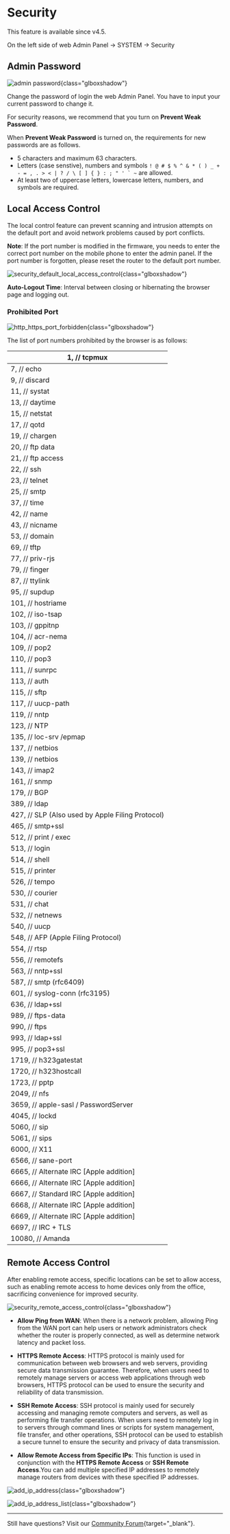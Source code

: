 # Security

This feature is available since v4.5.

On the left side of web Admin Panel -> SYSTEM -> Security

## Admin Password

![admin password](https://static.gl-inet.com/docs/router/en/4/interface_guide/security/admin_password.png){class="glboxshadow"}

Change the password of login the web Admin Panel. You have to input your current password to change it.

For security reasons, we recommend that you turn on **Prevent Weak Password**.

When **Prevent Weak Password** is turned on, the requirements for new passwords are as follows.

- 5 characters and maximum 63 characters.
- Letters (case senstive), numbers and symbols `` ! @ # $ % ^ & * ( ) _ + - = , . > < | ? / \ [ ] { } : ; " ' ` ~ `` are allowed.
- At least two of uppercase letters, lowercase letters, numbers, and symbols are required.

## Local Access Control

The local control feature can prevent scanning and intrusion attempts on the default port and avoid network problems caused by port conflicts.

**Note**: If the port number is modified in the firmware, you needs to enter the correct port number on the mobile phone to enter the admin panel. If the port number is forgotten, please reset the router to the default port number.

![security_default_local_access_control](https://static.gl-inet.com/docs/router/en/4/interface_guide/security/security_default_local_access_control.png){class="glboxshadow"}

**Auto-Logout Time**: Interval between closing or hibernating the browser page and logging out.

### Prohibited Port

![http_https_port_forbidden](https://static.gl-inet.com/docs/router/en/4/interface_guide/security/http_https_port_forbidden.png){class="glboxshadow"}

The list of port numbers prohibited by the browser is as follows:

| 1,      // tcpmux                                   |
| --------------------------------------------------- |
| 7,      // echo                                     |
| 9,      // discard                                  |
| 11,     // systat                                   |
| 13,     // daytime                                  |
| 15,     // netstat                                  |
| 17,     // qotd                                     |
| 19,     // chargen                                  |
| 20,     // ftp data                                 |
| 21,     // ftp access                               |
| 22,     // ssh                                      |
| 23,     // telnet                                   |
| 25,     // smtp                                     |
| 37,     // time                                     |
| 42,     // name                                     |
| 43,     // nicname                                  |
| 53,     // domain                                   |
| 69,     // tftp                                     |
| 77,     // priv-rjs                                 |
| 79,     // finger                                   |
| 87,     // ttylink                                  |
| 95,     // supdup                                   |
| 101,    // hostriame                                |
| 102,    // iso-tsap                                 |
| 103,    // gppitnp                                  |
| 104,    // acr-nema                                 |
| 109,    // pop2                                     |
| 110,    // pop3                                     |
| 111,    // sunrpc                                   |
| 113,    // auth                                     |
| 115,    // sftp                                     |
| 117,    // uucp-path                                |
| 119,    // nntp                                     |
| 123,    // NTP                                      |
| 135,    // loc-srv /epmap                           |
| 137,    // netbios                                  |
| 139,    // netbios                                  |
| 143,    // imap2                                    |
| 161,    // snmp                                     |
| 179,    // BGP                                      |
| 389,    // ldap                                     |
| 427,    // SLP (Also used by Apple Filing Protocol) |
| 465,    // smtp+ssl                                 |
| 512,    // print / exec                             |
| 513,    // login                                    |
| 514,    // shell                                    |
| 515,    // printer                                  |
| 526,    // tempo                                    |
| 530,    // courier                                  |
| 531,    // chat                                     |
| 532,    // netnews                                  |
| 540,    // uucp                                     |
| 548,    // AFP (Apple Filing Protocol)              |
| 554,    // rtsp                                     |
| 556,    // remotefs                                 |
| 563,    // nntp+ssl                                 |
| 587,    // smtp (rfc6409)                           |
| 601,    // syslog-conn (rfc3195)                    |
| 636,    // ldap+ssl                                 |
| 989,    // ftps-data                                |
| 990,    // ftps                                     |
| 993,    // ldap+ssl                                 |
| 995,    // pop3+ssl                                 |
| 1719,   // h323gatestat                             |
| 1720,   // h323hostcall                             |
| 1723,   // pptp                                     |
| 2049,   // nfs                                      |
| 3659,   // apple-sasl / PasswordServer              |
| 4045,   // lockd                                    |
| 5060,   // sip                                      |
| 5061,   // sips                                     |
| 6000,   // X11                                      |
| 6566,   // sane-port                                |
| 6665,   // Alternate IRC [Apple addition]           |
| 6666,   // Alternate IRC [Apple addition]           |
| 6667,   // Standard IRC [Apple addition]            |
| 6668,   // Alternate IRC [Apple addition]           |
| 6669,   // Alternate IRC [Apple addition]           |
| 6697,   // IRC + TLS                                |
| 10080,  // Amanda                                   |

## Remote Access Control

After enabling remote access, specific locations can be set to allow access, such as enabling remote access to home devices only from the office, sacrificing convenience for improved security.

![security_remote_access_control](https://static.gl-inet.com/docs/router/en/4/interface_guide/security/security_remote_access_control.png){class="glboxshadow"}

- **Allow Ping from WAN**: When there is a network problem, allowing Ping from the WAN port can help users or network administrators check whether the router is properly connected, as well as determine network latency and packet loss.

- **HTTPS Remote Access**: HTTPS protocol is mainly used for communication between web browsers and web servers, providing secure data transmission guarantee. Therefore, when users need to remotely manage servers or access web applications through web browsers, HTTPS protocol can be used to ensure the security and reliability of data transmission.

- **SSH Remote Access**: SSH protocol is mainly used for securely accessing and managing remote computers and servers, as well as performing file transfer operations. When users need to remotely log in to servers through command lines or scripts for system management, file transfer, and other operations, SSH protocol can be used to establish a secure tunnel to ensure the security and privacy of data transmission.

- **Allow Remote Access from Specific IPs**: This function is used in conjunction with the **HTTPS Remote Access** or **SSH Remote Access**.You can add multiple specified IP addresses to remotely manage routers from devices with these specified IP addresses.

![add_ip_address](https://static.gl-inet.com/docs/router/en/4/interface_guide/security/add_ip_address.png){class="glboxshadow"}

![add_ip_address_list](https://static.gl-inet.com/docs/router/en/4/interface_guide/security/add_ip_address_list.png){class="glboxshadow"}


---

Still have questions? Visit our [Community Forum](https://forum.gl-inet.com){target="_blank"}.